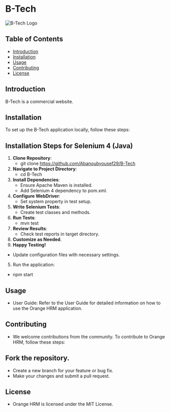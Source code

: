 # B-Tech

![B-Tech Logo](https://btech.com/media/logo/stores/1/new3.png)


## Table of Contents

- [Introduction](#introduction)
- [Installation](#installation)
- [Usage](#usage)
- [Contributing](#contributing)
- [License](#license)

## Introduction

B-Tech is a commercial website.

## Installation

To set up the B-Tech application locally, follow these steps:

## Installation Steps for Selenium 4 (Java)

1. **Clone Repository**:
   - git clone <https://github.com/Abanoubyousef29/B-Tech>
2. **Navigate to Project Directory**:
   - cd B-Tech
3. **Install Dependencies**:
   - Ensure Apache Maven is installed.
   - Add Selenium 4 dependency to pom.xml.
4. **Configure WebDriver**:
   - Set system property in test setup.
5. **Write Selenium Tests**:
   - Create test classes and methods.
6. **Run Tests**:
   - mvn test
7. **Review Results**:
   - Check test reports in target directory.
8. **Customize as Needed**.
9. **Happy Testing!**


* Update configuration files with necessary settings.
5. Run the application:
*   npm start

## Usage
* User Guide: Refer to the User Guide for detailed information on how to use the Orange HRM application.

## Contributing
* We welcome contributions from the community. To contribute to Orange HRM, follow these steps:

## Fork the repository.
* Create a new branch for your feature or bug fix.
* Make your changes and submit a pull request.

## License
* Orange HRM is licensed under the MIT License.